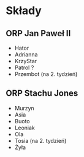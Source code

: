 # Składy

## ORP Jan Paweł II

- Hator
- Adrianna
- KrzyStar
- Patrol ?
- Przembot (na 2. tydzień)

## ORP Stachu Jones

- Murzyn
- Asia
- Buoto
- Leoniak
- Ola
- Tosia (na 2. tydzień)
- Żyła
